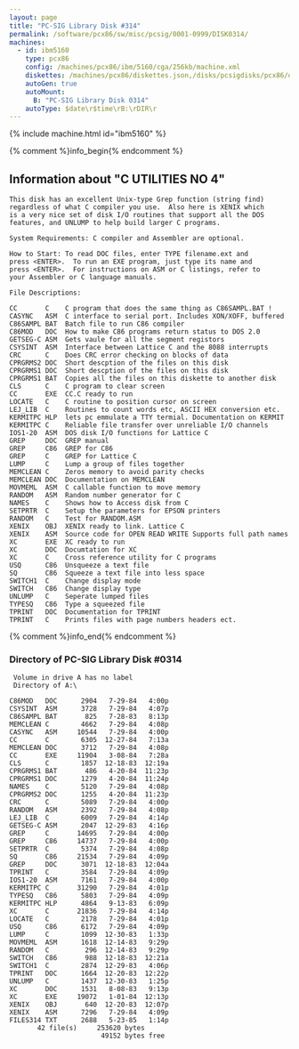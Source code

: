 ```yaml
---
layout: page
title: "PC-SIG Library Disk #314"
permalink: /software/pcx86/sw/misc/pcsig/0001-0999/DISK0314/
machines:
  - id: ibm5160
    type: pcx86
    config: /machines/pcx86/ibm/5160/cga/256kb/machine.xml
    diskettes: /machines/pcx86/diskettes.json,/disks/pcsigdisks/pcx86/diskettes.json
    autoGen: true
    autoMount:
      B: "PC-SIG Library Disk 0314"
    autoType: $date\r$time\rB:\rDIR\r
---
```


{% include machine.html id="ibm5160" %}

{% comment %}info_begin{% endcomment %}

## Information about "C UTILITIES NO 4"

    This disk has an excellent Unix-type Grep function (string find)
    regardless of what C compiler you use.  Also here is XENIX which
    is a very nice set of disk I/O routines that support all the DOS
    features, and UNLUMP to help build larger C programs.
    
    System Requirements: C compiler and Assembler are optional.
    
    How to Start: To read DOC files, enter TYPE filename.ext and
    press <ENTER>.  To run an EXE program, just type its name and
    press <ENTER>.  For instructions on ASM or C listings, refer to
    your Assembler or C language manuals.
    
    File Descriptions:
    
    CC       C    C program that does the same thing as C86SAMPL.BAT !
    CASYNC   ASM  C interface to serial port. Includes XON/XOFF, buffered
    C86SAMPL BAT  Batch file to run C86 compiler
    C86MOD   DOC  How to make C86 programs return status to DOS 2.0
    GETSEG-C ASM  Gets vaule for all the segment registors
    CSYSINT  ASM  Interface between Lattice C and the 8088 interrupts
    CRC      C    Does CRC error checking on blocks of data
    CPRGRMS2 DOC  Short descption of the files on this disk
    CPRGRMS1 DOC  Short descption of the files on this disk
    CPRGRMS1 BAT  Copies all the files on this diskette to another disk
    CLS      C    C program to clear screen
    CC       EXE  CC.C ready to run
    LOCATE   C    C routine to position cursor on screen
    LEJ_LIB  C    Routines to count words etc, ASCII HEX conversion etc.
    KERMITPC HLP  lets pc emmulate a TTY termial. Documentation on KERMIT
    KERMITPC C    Reliable file transfer over unreliable I/O channels
    IOS1-20  ASM  DOS disk I/O functions for Lattice C
    GREP     DOC  GREP manual
    GREP     C86  GREP for C86
    GREP     C    GREP for Lattice C
    LUMP     C    Lump a group of files together
    MEMCLEAN C    Zeros memory to avoid parity checks
    MEMCLEAN DOC  Documentation on MEMCLEAN
    MOVMEML  ASM  C callable function to move memory
    RANDOM   ASM  Random number generator for C
    NAMES    C    Shows how to Access disk from C
    SETPRTR  C    Setup the parameters for EPSON printers
    RANDOM   C    Test for RANDOM.ASM
    XENIX    OBJ  XENIX ready to link. Lattice C
    XENIX    ASM  Source code for OPEN READ WRITE Supports full path names
    XC       EXE  XC ready to run
    XC       DOC  Documtation for XC
    XC       C    Cross reference utility for C programs
    USQ      C86  Unsqueeze a text file
    SQ       C86  Squeeze a text file into less space
    SWITCH1  C    Change display mode
    SWITCH   C86  Change display type
    UNLUMP   C    Seperate lumped files
    TYPESQ   C86  Type a squeezed file
    TPRINT   DOC  Documentation for TPRINT
    TPRINT   C    Prints files with page numbers headers ect.
{% comment %}info_end{% endcomment %}


### Directory of PC-SIG Library Disk #0314

     Volume in drive A has no label
     Directory of A:\

    C86MOD   DOC      2904   7-29-84   4:00p
    CSYSINT  ASM      3728   7-29-84   4:07p
    C86SAMPL BAT       825   7-28-83   8:13p
    MEMCLEAN C        4662   7-29-84   4:08p
    CASYNC   ASM     10544   7-29-84   4:00p
    CC       C        6305  12-27-84   7:13a
    MEMCLEAN DOC      3712   7-29-84   4:08p
    CC       EXE     11904   3-08-84   7:28a
    CLS      C        1857  12-18-83  12:19a
    CPRGRMS1 BAT       486   4-20-84  11:23p
    CPRGRMS1 DOC      1279   4-20-84  11:24p
    NAMES    C        5120   7-29-84   4:08p
    CPRGRMS2 DOC      1255   4-20-84  11:23p
    CRC      C        5089   7-29-84   4:00p
    RANDOM   ASM      2392   7-29-84   4:08p
    LEJ_LIB  C        6009   7-29-84   4:14p
    GETSEG-C ASM      2047  12-29-83   4:16p
    GREP     C       14695   7-29-84   4:00p
    GREP     C86     14737   7-29-84   4:00p
    SETPRTR  C        5374   7-29-84   4:08p
    SQ       C86     21534   7-29-84   4:09p
    GREP     DOC      3071  12-18-83  12:04a
    TPRINT   C        3584   7-29-84   4:09p
    IOS1-20  ASM      7161   7-29-84   4:00p
    KERMITPC C       31290   7-29-84   4:01p
    TYPESQ   C86      5803   7-29-84   4:09p
    KERMITPC HLP      4864   9-13-83   6:09p
    XC       C       21836   7-29-84   4:14p
    LOCATE   C        2178   7-29-84   4:01p
    USQ      C86      6172   7-29-84   4:09p
    LUMP     C        1099  12-30-83   1:33p
    MOVMEML  ASM      1618  12-14-83   9:29p
    RANDOM   C         296  12-14-83   9:29p
    SWITCH   C86       988  12-18-83  12:21a
    SWITCH1  C        2874  12-29-83   4:06p
    TPRINT   DOC      1664  12-20-83  12:22p
    UNLUMP   C        1437  12-30-83   1:25p
    XC       DOC      1531   8-08-83   9:13p
    XC       EXE     19072   1-01-84  12:13p
    XENIX    OBJ       640  12-20-83  12:07p
    XENIX    ASM      7296   7-29-84   4:09p
    FILES314 TXT      2688   5-23-85   1:14p
           42 file(s)     253620 bytes
                           49152 bytes free
